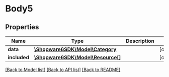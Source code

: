 # Body5

## Properties
Name | Type | Description | Notes
------------ | ------------- | ------------- | -------------
**data** | [**\Shopware6SDK\Model\Category**](Category.md) |  | [optional] 
**included** | [**\Shopware6SDK\Model\Resource[]**](Resource.md) |  | [optional] 

[[Back to Model list]](../../README.md#documentation-for-models) [[Back to API list]](../../README.md#documentation-for-api-endpoints) [[Back to README]](../../README.md)

